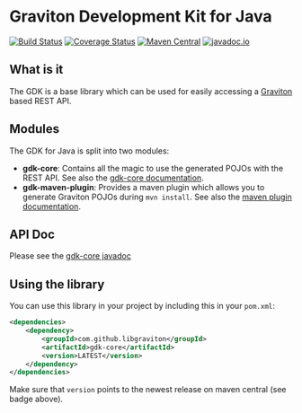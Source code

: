# Graviton Development Kit for Java

[![Build Status](https://travis-ci.org/libgraviton/gdk-java.svg?branch=develop)](https://travis-ci.org/libgraviton/gdk-java) [![Coverage Status](https://coveralls.io/repos/github/libgraviton/gdk-java/badge.svg?branch=develop)](https://coveralls.io/github/libgraviton/gdk-java?branch=develop) [![Maven Central](https://maven-badges.herokuapp.com/maven-central/com.github.libgraviton/gdk/badge.svg)](https://maven-badges.herokuapp.com/maven-central/com.github.libgraviton/gdk) [![javadoc.io](https://javadocio-badges.herokuapp.com/com.github.libgraviton/gdk-core/badge.svg)](https://javadocio-badges.herokuapp.com/com.github.libgraviton/gdk-core)

## What is it

The GDK is a base library which can be used for easily accessing a [Graviton](https://github.com/libgraviton/graviton) based REST API.

## Modules
The GDK for Java is split into two modules:
* **gdk-core**: Contains all the magic to use the generated POJOs with the REST API. See also the [gdk-core documentation](gdk-core/README.md).
* **gdk-maven-plugin**: Provides a maven plugin which allows you to generate Graviton POJOs during `mvn install`. See also the [maven plugin documentation](gdk-maven-plugin/README.md).

## API Doc

Please see the [gdk-core javadoc](http://www.javadoc.io/doc/com.github.libgraviton/gdk-core)

## Using the library

You can use this library in your project by including this in your `pom.xml`:

```xml
<dependencies>
	<dependency>
		<groupId>com.github.libgraviton</groupId>
		<artifactId>gdk-core</artifactId>
		<version>LATEST</version>
	</dependency>
</dependencies>
```

Make sure that `version` points to the newest release on maven central (see badge above).
